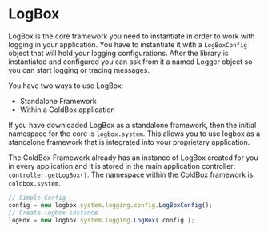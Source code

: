 # LogBox

LogBox is the core framework you need to instantiate in order to work with logging in your application. You have to instantiate it with a `LogBoxConfig` object that will hold your logging configurations. After the library is instantiated and configured you can ask from it a named Logger object so you can start logging or tracing messages.

You have two ways to use LogBox:

* Standalone Framework
* Within a ColdBox application

If you have downloaded LogBox as a standalone framework, then the initial namespace for the core is `logbox.system`. This allows you to use logbox as a standalone framework that is integrated into your proprietary application.

The ColdBox Framework already has an instance of LogBox created for you in every application and it is stored in the main application controller: `controller.getLogBox()`. The namespace within the ColdBox framework is `coldbox.system`.


```javascript
// Simple Config
config = new logbox.system.logging.config.LogBoxConfig();
// Create logbox instance
logBox = new logbox.system.logging.LogBox( config );
```
